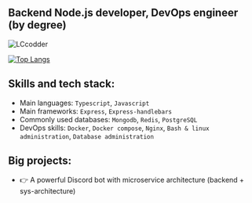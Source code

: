 ## Backend Node.js developer, DevOps engineer (by degree)

<p align="left"> <img src="https://komarev.com/ghpvc/?username=LCcodder&label=Profile%20views&color=0e75b6&style=flat" alt="LCcodder" /></p>


[![Top Langs](https://github-readme-stats.vercel.app/api/top-langs/?username=LCcodder&langs_count=10)](https://github.com/LCcodder/github-readme-stats)

## **Skills and tech stack:**
- Main languages: `Typescript`, `Javascript`
- Main frameworks: `Express`, `Express-handlebars`
- Commonly used databases: `Mongodb`, `Redis`, `PostgreSQL`
- DevOps skills: `Docker`, `Docker compose`, `Nginx`, `Bash & linux administration`, `Database administration`


## **Big projects:**
- 👉 A powerful Discord bot with microservice architecture (backend + sys-architecture)

<!---
LCcodder/LCcodder is a ✨ special ✨ repository because its `README.md` (this file) appears on your GitHub profile.
You can click the Preview link to take a look at your changes.
--->
